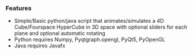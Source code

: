 ### Features

- Simple/Basic python/java script that animates/simulates a 4D Cube/Fourspace HyperCube in 3D space with optional sliders for each plane and optional automatic rotating
- Python requires Numpy, Pyqtgraph.opengl, PyQt5, PyOpenGL
- Java requires Javafx

